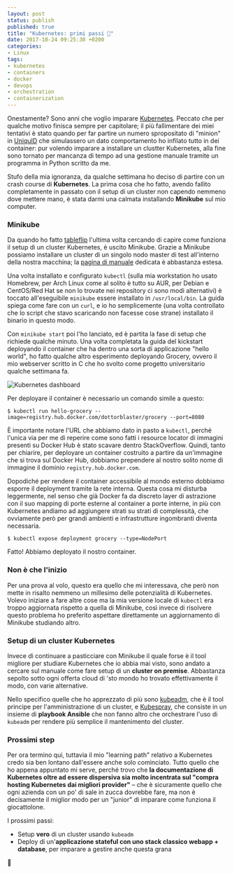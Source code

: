 ```yaml
---
layout: post
status: publish
published: true
title: "Kubernetes: primi passi 🐳"
date: 2017-10-24 09:25:30 +0200
categories:
- Linux
tags:
- kubernetes
- containers
- docker
- devops
- orchestration
- containerization
---
```


Onestamente? Sono anni che voglio imparare [Kubernetes](https://kubernetes.io/). Peccato che per qualche motivo finisca sempre per capitolare; il più fallimentare dei miei tentativi è stato quando per far partire un numero spropositato di "minion" in [UniquID](http://uniquid.com/) che simulassero un dato comportamento ho infilato tutto in dei container: pur volendo imparare a installare un clustter Kubernetes, alla fine sono tornato per mancanza di tempo ad una gestione manuale tramite un programma in Python scritto da me.

Stufo della mia ignoranza, da qualche settimana ho deciso di partire con un crash course di **Kubernetes**. La prima cosa che ho fatto, avendo fallito completamente in passato con il setup di un cluster non capendo nemmeno dove mettere mano, è stata darmi una calmata installando **Minikube** sul mio computer.

### Minikube
Da quando ho fatto [tableflip](http://knowyourmeme.com/memes/flipping-tables-%E2%95%AF%E2%96%A1%E2%95%AF%EF%B8%B5-%E2%94%BB%E2%94%81%E2%94%BB) l'ultima volta cercando di capire come funziona il setup di un cluster Kubernetes, è uscito Minikube. Grazie a Minikube possiamo installare un cluster di un singolo nodo master di test all'interno della nostra macchina; la [pagina di manuale](https://kubernetes.io/docs/tasks/tools/install-minikube/) dedicata è abbastanza estesa.

Una volta installato e configurato `kubectl` (sulla mia workstation ho usato Homebrew, per Arch Linux come al solito è tutto su AUR, per Debian e CentOS/Red Hat se non lo trovate nei repository ci sono modi alternativi) è toccato all'eseguibile `minikube` essere installato in `/usr/local/bin`. La guida spiega come fare con un `curl`, e io ho semplicemente (una volta controllato che lo script che stavo scaricando non facesse cose strane) installato il binario in questo modo.

Con `minikube start` poi l'ho lanciato, ed è partita la fase di setup che richiede qualche minuto. Una volta completata la guida del kickstart deployando il container che ha dentro una sorta di applicazione "hello world", ho fatto qualche altro esperimento deployando Grocery, ovvero il mio webserver scritto in C che ho svolto come progetto universitario qualche settimana fa.

![Kubernetes dashboard](https://gitlab.com/dottorblaster/blog-images/raw/dbc7e35fecd11da45094c40a33927db9025e6603/images/kubernetes/firefox_kube_dash.png)

Per deployare il container è necessario un comando simile a questo:

``` shell
$ kubectl run hello-grocery --image=registry.hub.docker.com/dottorblaster/grocery --port=8080
```

È importante notare l'URL che abbiamo dato in pasto a `kubectl`, perché l'unica via per me di reperire come sono fatti i resource locator di immagini presenti su Docker Hub è stato scavare dentro StackOverflow. Quindi, tanto per chiarire, per deployare un container costruito a partire da un'immagine che si trova sul Docker Hub, dobbiamo prependere al nostro solito nome di immagine il dominio `registry.hub.docker.com`.

Dopodiché per rendere il container accessibile al mondo esterno dobbiamo esporre il deployment tramite la rete interna. Questa cosa mi disturba leggermente, nel senso che già Docker fa da discreto layer di astrazione con il suo mapping di porte esterne al container a porte interne, in più con Kubernetes andiamo ad aggiungere strati su strati di complessità, che ovviamente però per grandi ambienti e infrastrutture ingombranti diventa necessaria.

```shell
$ kubectl expose deployment grocery --type=NodePort
```

Fatto! Abbiamo deployato il nostro container.

### Non è che l'inizio
Per una prova al volo, questo era quello che mi interessava, che però non mette in risalto nemmeno un millesimo delle potenzialità di Kubernetes. Volevo iniziare a fare altre cose ma la mia versione locale di `kubectl` era troppo aggiornata rispetto a quella di Minikube, così invece di risolvere questo problema ho preferito aspettare direttamente un aggiornamento di Minikube studiando altro.

### Setup di un cluster Kubernetes
Invece di continuare a pasticciare con Minikube il quale forse è il tool migliore per studiare Kubernetes che io abbia mai visto, sono andato a cercare sul manuale come fare setup di un **cluster on premise**. Abbastanza sepolto sotto ogni offerta cloud di 'sto mondo ho trovato effettivamente il modo, con varie alternative.

Nello specifico quelle che ho apprezzato di più sono [kubeadm](https://kubernetes.io/docs/setup/independent/create-cluster-kubeadm/), che è il tool principe per l'amministrazione di un cluster, e [Kubespray](https://kubernetes.io/docs/getting-started-guides/kubespray/), che consiste in un insieme di **playbook Ansible** che non fanno altro che orchestrare l'uso di `kubeadm` per rendere più semplice il mantenimento del cluster.

### Prossimi step
Per ora termino qui, tuttavia il mio "learning path" relativo a Kubernetes credo sia ben lontano dall'essere anche solo cominciato. Tutto quello che ho appena appuntato mi serve, perché trovo che **la documentazione di Kubernetes oltre ad essere dispersiva sia molto incentrata sul "compra hosting Kubernetes dai migliori provider"** – che è sicuramente quello che ogni azienda con un po' di sale in zucca dovrebbe fare, ma non è decisamente il miglior modo per un "junior" di imparare come funziona il giocattolone.

I prossimi passi:

- Setup **vero** di un cluster usando `kubeadm`
- Deploy di un'**applicazione stateful con uno stack classico webapp + database**, per imparare a gestire anche questa grana

👋
